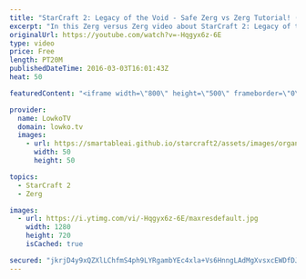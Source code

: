```yaml
---
title: "StarCraft 2: Legacy of the Void - Safe Zerg vs Zerg Tutorial! (LotV Guide)"
excerpt: "In this Zerg versus Zerg video about StarCraft 2: Legacy of the Void I focus on a guide for the matchup. In this tutorial I go over a safe Zerg versus Zerg build order, as well as general tips and tricks for playing a safe match.  Besides the Zerg build order I go over scouting your opponent, responding"
originalUrl: https://youtube.com/watch?v=-Hqgyx6z-6E
type: video
price: Free
length: PT20M
publishedDateTime: 2016-03-03T16:01:43Z
heat: 50

featuredContent: "<iframe width=\"800\" height=\"500\" frameborder=\"0\" src=\"https://www.youtube.com/embed/-Hqgyx6z-6E\" allow=\"accelerometer; autoplay; encrypted-media; gyroscope; picture-in-picture\" allowfullscreen></iframe>"

provider:
  name: LowkoTV
  domain: lowko.tv
  images:
    - url: https://smartableai.github.io/starcraft2/assets/images/organizations/lowko.tv-50x50.jpg
      width: 50
      height: 50

topics:
  - StarCraft 2
  - Zerg

images:
  - url: https://i.ytimg.com/vi/-Hqgyx6z-6E/maxresdefault.jpg
    width: 1280
    height: 720
    isCached: true

secured: "jkrjD4y9xQZXlLChfmS4ph9LYRgambYEc4xla+Vs6HnngLAdMgXvsxcEWDfDJLryRDWdjPC9oGRGkG4BwIUN7WN/5/GKS3psE3ZfFysiSrPD3zKj5RIdWAh3yKvMFuQxDkL5BsdxiXnQP8C8gLjeelVMrUSTZzI8AItDeLZM9QhddL5TGMzCwp81cxGhPy3s4CzrdUk5AxHR5bcP2kYYIEt0MWi9uO784MYgou2OoTLY9l4aWeT7AXmpPueY7UVPy22c1iyKUGZzyTXy34xglS4R+wDldknINilJ0O0WkS9ko7zLDFlMu/KUJY55MiarCyXHx8TcQgxCOeHNyBOLs0K8cxWYgiPbEBN+ir0kRiSMoqJnXmEMnjIGGyzDZAqwkTVPCBEYUqexD7BIZciJfPri6GcrZf4mtCmCS3AuW9k=;wOnZjPBHqH9Pp2CgKUJBuQ=="
---
```


